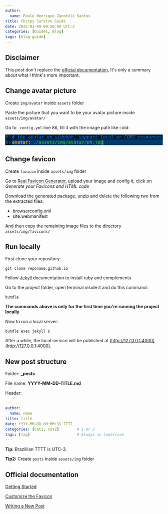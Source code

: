 ```yaml
---
author:
  name: Paulo Henrique Zanoteli Santos
title: Chirpy Survive Guide
date: 2022-03-09 09:50:00 UTC-3
categories: [Guides, Blog]
tags: [blog-guide]
---
```


## Disclaimer

This post don't replace the [official documentation](https://chirpy.cotes.page/posts/getting-started/), It's only a summary about what I think's more important.

## Change avatar picture

Create `img/avatar` inside `assets` folder

Paste the picture that you want to be your avatar picture inside `assets/img/avatar/` 

Go to `_config.yml` line 86, fill it with the image path like i did:

![Avatar](/assets/img/posts/avatar.png)

## Change favicon

Create `favicon` inside `assets/img` folder

Go to [Real Favicon Generator](https://realfavicongenerator.net/), upload your image and config it, click on *Generate your Favicons and HTML code*

Download the generated package, unzip and delete the following two from the extracted files:

- browserconfig.xml
- site.webmanifest

And then copy the remaining image files to the directory `assets/img/favicons/` 

## Run locally

First clone your repository:

```shell
git clone reponame.github.io
```

Follow [Jekyll](https://jekyllrb.com/docs/installation/) documentation to install ruby and complements

Go to the project folder, open terminal inside it and do this command:

```shell
bundle
```

**The commands above is only for the first time you're running the project locally**

Now to run a local server:

```shell
bundle exec jekyll s
```

After a while, the local service will be published at [http://127.0.0.1:4000](http://127.0.0.1:4000).

## New post structure

Folder: **_posts**

File name: **YYYY-MM-DD-TITLE.md**

Header:

```yaml
---
author:
  name: name
title: title
date: YYYY-MM-DD HH:MM:SS TTTT
categories: [cat1, cat2]        # 1 or 2
tags: [tag]                     # Always in lowercase
---
```

**Tip:** Brazillian TTTT is UTC-3.

**Tip2:** Create `posts` inside `assets/img` folder

## Official documentation

[Getting Started](https://chirpy.cotes.page/posts/getting-started/)

[Customize the Favicon](https://chirpy.cotes.page/posts/write-a-new-post/)

[Writing a New Post](https://chirpy.cotes.page/posts/write-a-new-post/)
